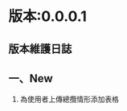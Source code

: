 版本:0.0.0.1
=============
<h2>
版本維護日誌</h2>
<h2>
一、New</h2>
<div>
<ol>
<li>為使用者上傳總攬情形添加表格</li>
</ol>
</div>
<div>
<div>
<ol></ol>
<div>

</div>
</div>
</div>
